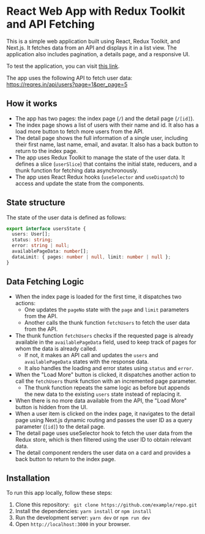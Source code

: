 # React Web App with Redux Toolkit and API Fetching

This is a simple web application built using React, Redux Toolkit, and Next.js. It fetches data from an API and displays it in a list view. The application also includes pagination, a details page, and a responsive UI.

To test the application, you can visit [this link](https://react-redux-api-8xz4.vercel.app/).

The app uses the following API to fetch user data: https://reqres.in/api/users?page=1&per_page=5

## How it works

- The app has two pages: the index page (`/`) and the detail page (`/[id]`).
- The index page shows a list of users with their name and id. It also has a load more button to fetch more users from the API.
- The detail page shows the full information of a single user, including their first name, last name, email, and avatar. It also has a back button to return to the index page.
- The app uses Redux Toolkit to manage the state of the user data. It defines a slice (`userSlice`) that contains the initial state, reducers, and a thunk function for fetching data asynchronously.
- The app uses React Redux hooks (`useSelector` and `useDispatch`) to access and update the state from the components.

## State structure

The state of the user data is defined as follows:

```ts
export interface usersState {
  users: User[];
  status: string;
  error: string | null;
  availablePageData: number[];
  dataLimit: { pages: number | null, limit: number | null };
}
```

## Data Fetching Logic

- When the index page is loaded for the first time, it dispatches two actions:
    - One updates the `pageNo` state with the `page` and `limit` parameters from the API.
    - Another calls the thunk function `fetchUsers` to fetch the user data from the API.
- The thunk function `fetchUsers` checks if the requested page is already available in the `availablePageData` field, used to keep track of pages for whom the data is already called.
    - If not, it makes an API call and updates the `users` and `availablePageData` states with the response data.
    - It also handles the loading and error states using `status` and `error`.
- When the "Load More" button is clicked, it dispatches another action to call the `fetchUsers` thunk function with an incremented page parameter.
    - The thunk function repeats the same logic as before but appends the new data to the existing `users` state instead of replacing it.
- When there is no more data available from the API, the "Load More" button is hidden from the UI.
- When a user item is clicked on the index page, it navigates to the detail page using Next.js dynamic routing and passes the user ID as a query parameter (`[id]`) to the detail page.
- The detail page uses useSelector hook to fetch the user data from the Redux store, which is then filtered using the user ID to obtain relevant data.
- The detail component renders the user data on a card and provides a back button to return to the index page.

## Installation

To run this app locally, follow these steps:

1. Clone this repository: ` git clone https://github.com/example/repo.git`
2. Install the dependencies: `yarn install` or `npm install`
3. Run the development server: `yarn dev` or `npm run dev`
4. Open `http://localhost:3000` in your browser.